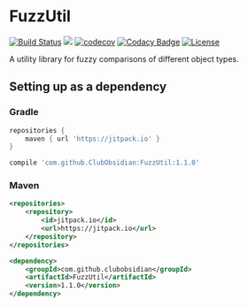 # FuzzUtil

[![Build Status](https://travis-ci.org/ClubObsidian/FuzzUtil.svg?branch=master)](https://travis-ci.org/ClubObsidian/FuzzUtil)
[![](https://jitpack.io/v/ClubObsidian/FuzzUtil.svg)](https://jitpack.io/#ClubObsidian/FuzzUtil)
[![codecov](https://codecov.io/gh/ClubObsidian/FuzzUtil/branch/master/graph/badge.svg)](https://codecov.io/gh/ClubObsidian/FuzzUtil)
[![Codacy Badge](https://api.codacy.com/project/badge/Grade/8e4206a2a0fa4c888fbbfac09a8e18e4)](https://www.codacy.com/app/virustotalop/FuzzUtil?utm_source=github.com&amp;utm_medium=referral&amp;utm_content=ClubObsidian/FuzzUtil&amp;utm_campaign=Badge_Grade)
[![License](https://img.shields.io/badge/License-Apache%202.0-blue.svg)](https://opensource.org/licenses/Apache-2.0)

A utility library for fuzzy comparisons of different object types.

## Setting up as a dependency

### Gradle

``` groovy
repositories {
	maven { url 'https://jitpack.io' }
}

compile 'com.github.ClubObsidian:FuzzUtil:1.1.0'
```

### Maven

``` xml
<repositories>
	<repository>
		<id>jitpack.io</id>
		<url>https://jitpack.io</url>
	</repository>
</repositories>

<dependency>
	<groupId>com.github.clubobsidian</groupId>
	<artifactId>FuzzUtil</artifactId>
	<version>1.1.0</version>
</dependency>
```